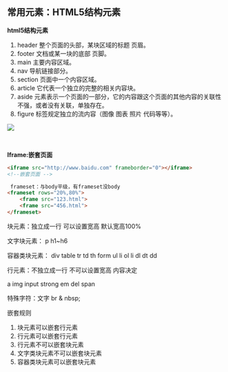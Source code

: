 ## 常用元素：HTML5结构元素

**html5结构元素**

1. header 整个页面的头部，某块区域的标题 页眉。
2. footer 文档或某一块的底部 页脚。
3. main 主要内容区域。
4. nav 导航链接部分。
5. section 页面中一个内容区域。
6. article 它代表一个独立的完整的相关内容块。
7. aside 元素表示一个页面的一部分，它的内容跟这个页面的其他内容的关联性不强，或者没有关联，单独存在。
8. figure 标签规定独立的流内容（图像 图表 照片 代码等等）。

![](/Users/xiangqingyuan/Desktop/notes/image/buju.png)

​                                     

**Iframe:嵌套页面** 

```html
<iframe src="http://www.baidu.com" frameborder="0"></iframe> 
<!--嵌套页面 -->

 frameset：与body平级，有frameset没body
<frameset rows="20%,80%">
	<frame src="123.html">
	<frame src="456.html">
</frameset>
```



块元素：独立成一行 可以设置宽高 默认宽高100%

文字块元素： p    h1~h6

容器类块元素： div   table   tr   td   th  form  ul li  ol  li  dl dt dd

 

行元素：不独立成一行 不可以设置宽高 内容决定

a  img  input  strong  em  del  span 

 

特殊字符：文字 br     & nbsp;

 

嵌套规则

1. 块元素可以嵌套行元素
2. 行元素可以嵌套行元素
3. 行元素不可以嵌套块元素
4. 文字类块元素不可以嵌套块元素
5. 容器类块元素可以嵌套块元素

​                          